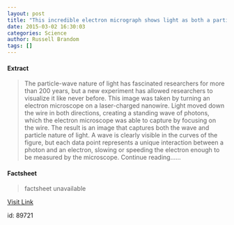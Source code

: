 ```yaml
---
layout: post
title: "This incredible electron micrograph shows light as both a particle and a wave"
date: 2015-03-02 16:30:03
categories: Science
author: Russell Brandom
tags: []
---
```



#### Extract
>The particle-wave nature of light has fascinated researchers for more than 200 years, but a new experiment has allowed researchers to visualize it like never before. This image was taken by turning an electron microscope on a laser-charged nanowire. Light moved down the wire in both directions, creating a standing wave of photons, which the electron microscope was able to capture by focusing on the wire. The result is an image that captures both the wave and particle nature of light. A wave is clearly visible in the curves of the figure, but each data point represents a unique interaction between a photon and an electron, slowing or speeding the electron enough to be measured by the microscope. Continue reading&hellip;...

#### Factsheet
>factsheet unavailable

[Visit Link](http://www.theverge.com/2015/3/2/8133819/light-particle-wave-quantum-experiment)

id:   89721
